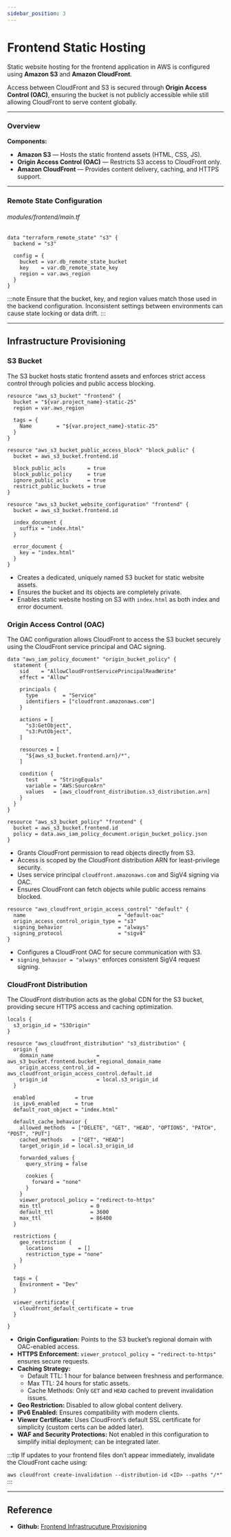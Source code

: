 ```yaml
---
sidebar_position: 3
---
```


# Frontend Static Hosting

Static website hosting for the frontend application in AWS is configured using **Amazon S3** and **Amazon CloudFront**.  

Access between CloudFront and S3 is secured through **Origin Access Control (OAC)**, ensuring the bucket is not publicly accessible while still allowing CloudFront to serve content globally.

---
### Overview

**Components:**
- **Amazon S3** — Hosts the static frontend assets (HTML, CSS, JS).
- **Origin Access Control (OAC)** — Restricts S3 access to CloudFront only.
- **Amazon CloudFront** — Provides content delivery, caching, and HTTPS support.

---
### Remote State Configuration
###### <i>modules/frontend/main.tf</i>
```
data "terraform_remote_state" "s3" {
  backend = "s3"

  config = {
    bucket = var.db_remote_state_bucket
    key    = var.db_remote_state_key
    region = var.aws_region
  }
}
```
:::note
Ensure that the bucket, key, and region values match those used in the backend configuration. Inconsistent settings between environments can cause state locking or data drift.
:::

---
## Infrastructure Provisioning
### S3 Bucket 

The S3 bucket hosts static frontend assets and enforces strict access control through policies and public access blocking.

```
resource "aws_s3_bucket" "frontend" {
  bucket = "${var.project_name}-static-25"
  region = var.aws_region

  tags = {
    Name        = "${var.project_name}-static-25"
  }
}

resource "aws_s3_bucket_public_access_block" "block_public" {
  bucket = aws_s3_bucket.frontend.id

  block_public_acls       = true
  block_public_policy     = true
  ignore_public_acls      = true
  restrict_public_buckets = true
}

resource "aws_s3_bucket_website_configuration" "frontend" {
  bucket = aws_s3_bucket.frontend.id

  index_document {
    suffix = "index.html"
  }

  error_document {
    key = "index.html"
  }
}
```
- Creates a dedicated, uniquely named S3 bucket for static website assets.
- Ensures the bucket and its objects are completely private.
- Enables static website hosting on S3 with `index.html` as both index and error document.

### Origin Access Control (OAC) 

The OAC configuration allows CloudFront to access the S3 bucket securely using the CloudFront service principal and OAC signing.

```
data "aws_iam_policy_document" "origin_bucket_policy" {
  statement {
    sid    = "AllowCloudFrontServicePrincipalReadWrite"
    effect = "Allow"

    principals {
      type        = "Service"
      identifiers = ["cloudfront.amazonaws.com"]
    }

    actions = [
      "s3:GetObject",
      "s3:PutObject",
    ]

    resources = [
      "${aws_s3_bucket.frontend.arn}/*",
    ]

    condition {
      test     = "StringEquals"
      variable = "AWS:SourceArn"
      values   = [aws_cloudfront_distribution.s3_distribution.arn]
    }
  }
}

resource "aws_s3_bucket_policy" "frontend" {
  bucket = aws_s3_bucket.frontend.id
  policy = data.aws_iam_policy_document.origin_bucket_policy.json
}
```
- Grants CloudFront permission to read objects directly from S3.
- Access is scoped by the CloudFront distribution ARN for least-privilege security.
- Uses service principal `cloudfront.amazonaws.com` and SigV4 signing via OAC.
- Ensures CloudFront can fetch objects while public access remains blocked.

```
resource "aws_cloudfront_origin_access_control" "default" {
  name                              = "default-oac"
  origin_access_control_origin_type = "s3"
  signing_behavior                  = "always"
  signing_protocol                  = "sigv4"
}
```
- Configures a CloudFront OAC for secure communication with S3.
- `signing_behavior = "always"` enforces consistent SigV4 request signing.

### CloudFront Distribution

The CloudFront distribution acts as the global CDN for the S3 bucket, providing secure HTTPS access and caching optimization.

```
locals {
  s3_origin_id = "S3Origin"
}

resource "aws_cloudfront_distribution" "s3_distribution" {
  origin {
    domain_name              = aws_s3_bucket.frontend.bucket_regional_domain_name
    origin_access_control_id = aws_cloudfront_origin_access_control.default.id
    origin_id                = local.s3_origin_id
  }

  enabled             = true
  is_ipv6_enabled     = true
  default_root_object = "index.html"

  default_cache_behavior {
    allowed_methods  = ["DELETE", "GET", "HEAD", "OPTIONS", "PATCH", "POST", "PUT"]
    cached_methods   = ["GET", "HEAD"]
    target_origin_id = local.s3_origin_id

    forwarded_values {
      query_string = false

      cookies {
        forward = "none"
      }
    }
    viewer_protocol_policy = "redirect-to-https"
    min_ttl                = 0
    default_ttl            = 3600
    max_ttl                = 86400
  }

  restrictions {
    geo_restriction {
      locations        = []
      restriction_type = "none"
    }
  }

  tags = {
    Environment = "Dev"
  }

  viewer_certificate {
    cloudfront_default_certificate = true
  }

}

```

- **Origin Configuration:** Points to the S3 bucket’s regional domain with OAC-enabled access.
- **HTTPS Enforcement:** `viewer_protocol_policy = "redirect-to-https"` ensures secure requests.
- **Caching Strategy:**
    - Default TTL: 1 hour for balance between freshness and performance.
    - Max TTL: 24 hours for static assets.
    - Cache Methods: Only `GET` and `HEAD` cached to prevent invalidation issues.
- **Geo Restriction:** Disabled to allow global content delivery.
- **IPv6 Enabled:** Ensures compatibility with modern clients.
- **Viewer Certificate:** Uses CloudFront’s default SSL certificate for simplicity (custom certs can be added later).
- **WAF and Security Protections:** Not enabled in this configuration to simplify initial deployment; can be integrated later.

:::tip
If updates to your frontend files don’t appear immediately, invalidate the CloudFront cache using:

`aws cloudfront create-invalidation --distribution-id <ID> --paths "/*"`
:::

---
## Reference

- **Github:** [Frontend Infrastrucuture Provisioning](https://github.com/deeowemez/minicommerce/blob/main/infra/modules/frontend/main.tf)

